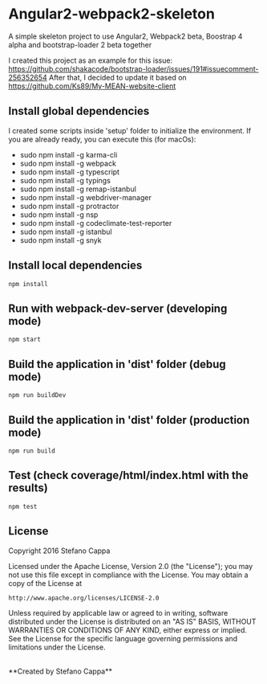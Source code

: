 # Angular2-webpack2-skeleton
A simple skeleton project to use Angular2, Webpack2 beta, Boostrap 4 alpha and bootstrap-loader 2 beta together


I created this project as an example for this issue: https://github.com/shakacode/bootstrap-loader/issues/191#issuecomment-256352654
After that, I decided to update it based on https://github.com/Ks89/My-MEAN-website-client


## Install global dependencies
I created some scripts inside 'setup' folder to initialize the environment.
If you are already ready, you can execute this (for macOs):

- sudo npm install -g karma-cli
- sudo npm install -g webpack
- sudo npm install -g typescript
- sudo npm install -g typings
- sudo npm install -g remap-istanbul
- sudo npm install -g webdriver-manager
- sudo npm install -g protractor
- sudo npm install -g nsp
- sudo npm install -g codeclimate-test-reporter
- sudo npm install -g istanbul
- sudo npm install -g snyk


## Install local dependencies
`npm install`

## Run with webpack-dev-server (developing mode)
`npm start`

## Build the application in 'dist' folder (debug mode)
`npm run buildDev`

## Build the application in 'dist' folder (production mode)
`npm run build`

## Test (check coverage/html/index.html with the results)
`npm test`


## License

Copyright 2016 Stefano Cappa

Licensed under the Apache License, Version 2.0 (the "License");
you may not use this file except in compliance with the License.
You may obtain a copy of the License at

    http://www.apache.org/licenses/LICENSE-2.0

Unless required by applicable law or agreed to in writing, software
distributed under the License is distributed on an "AS IS" BASIS,
WITHOUT WARRANTIES OR CONDITIONS OF ANY KIND, either express or implied.
See the License for the specific language governing permissions and
limitations under the License.

<br/>
**Created by Stefano Cappa**
